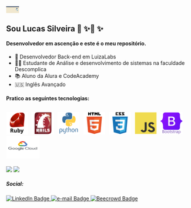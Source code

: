<img src="My_project-1_AdobeExpress.gif" width="35em" align="center">
 
## Sou Lucas Silveira 🚀 ✨🚀 ✨
#### Desenvolvedor em ascenção e este é o meu repositório. 
  





- 👷 Desenvolvedor Back-end em LuizaLabs 
- 👨‍🎓 Estudante de Análise e desenvolvimento de sistemas na faculdade Descomplica
- 📚 Aluno da Alura e CodeAcademy
- 🇺🇸 Inglês Avançado



#### Pratico as seguintes tecnologias: 

  <img src="https://github.com/devicons/devicon/blob/master/icons/ruby/ruby-original-wordmark.svg" title="Ruby" alt="Ruby" width="60" height="60"/>&nbsp;
  <img src="https://github.com/devicons/devicon/blob/master/icons/rails/rails-original-wordmark.svg" title="Rails" alt="Rails" width="60" height="60"/>&nbsp;
 <img src="https://github.com/devicons/devicon/blob/master/icons/python/python-original-wordmark.svg" title="Python" alt="Python" width="60" height="60"/>&nbsp;
 <img src="https://github.com/devicons/devicon/blob/master/icons/html5/html5-original-wordmark.svg" title="HTML" alt="HTML" width="60" height="60"/>&nbsp;
 <img src="https://github.com/devicons/devicon/blob/master/icons/css3/css3-original-wordmark.svg" title="CSS" alt="CSS" width="60" height="60"/>&nbsp;
 <img src="https://github.com/devicons/devicon/blob/master/icons/javascript/javascript-original.svg" title="CSS" alt="CSS" width="60" height="60"/>&nbsp;
 <img src="https://github.com/devicons/devicon/blob/master/icons/bootstrap/bootstrap-original-wordmark.svg" title="CSS" alt="CSS" width="60" height="60"/>&nbsp;
 <img src="https://github.com/devicons/devicon/blob/master/icons/googlecloud/googlecloud-original-wordmark.svg" title="CSS" alt="CSS" width="90" height="60"/>&nbsp;
---
  
  

<div align = "left">
<img height = "200em" src="https://github-readme-stats.vercel.app/api/top-langs/?username=Silveira-R-Lucas&show_icons=true&count_private=true"/>
<img height = "200em" src="https://github-readme-stats.vercel.app/api?username=Silveira-R-Lucas&show_icons=true&show_icons=true&count_private=true" />
</div>

##### Social:
<a href = "https://www.linkedin.com/in/lucas-silveira-275a97213/">
    <img src="https://img.shields.io/badge/LinkedIn-0077B5?style=for-the-badge&logo=linkedin&logoColor=white" alt="LinkedIn Badge"/>
  </a>
  <a href = "mailto:lucas.luteria@gmail.com">
    <img src="https://img.shields.io/badge/Gmail-D14836?style=for-the-badge&logo=gmail&logoColor=white" alt="e-mail Badge"/>
  </a>
   <a href = "https://www.beecrowd.com.br/judge/en/profile/560577">
    <img src="https://www.beecrowd.com.br/home/wp-content/uploads/2021/08/beecrowd__roxoHorClean-small-PNG-1.png" alt="Beecrowd Badge" width="120"/>
  </a>

